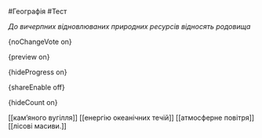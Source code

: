 #Географія #Тест

*До вичерпних відновлюваних природних ресурсів відносять родовища*

{noChangeVote on}

{preview on}

{hideProgress on}

{shareEnable off}

{hideCount on}

[[кам’яного вугілля]]
[[енергію океанічних течій]]
[[атмосферне повітря]]
[[лісові масиви.]]
